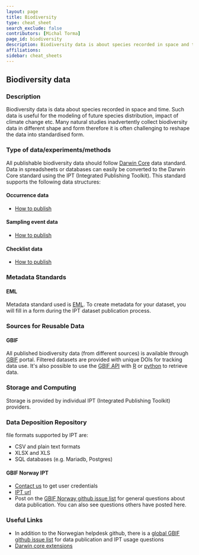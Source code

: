 ```yaml
---
layout: page
title: Biodiversity
type: cheat_sheet
search_exclude: false
contributors: [Michal Torma]
page_id: biodiversity
description: Biodiversity data is about species recorded in space and time.
affiliations:
sidebar: cheat_sheets
---
```


## Biodiversity data

### Description
Biodiversity data is data about species recorded in space and time. Such data is useful for the modeling of future species distribution, impact of climate change etc. Many natural studies inadvertently collect biodiversity data in different shape and form therefore it is often challenging to reshape the data into standardised form.

### Type of data/experiments/methods
All publishable biodiversity data should follow [Darwin Core](https://dwc.tdwg.org/) data standard. Data in spreadsheets or databases can easily be converted to the Darwin Core standard using the IPT (Integrated Publishing Toolkit).
This standard supports the following data structures:

#### Occurrence data
- [How to publish](https://ipt.gbif.org/manual/en/ipt/2.4/occurrence-data)

#### Sampling event data
- [How to publish](https://ipt.gbif.org/manual/en/ipt/2.4/sampling-event-data)

#### Checklist data
- [How to publish](https://ipt.gbif.org/manual/en/ipt/2.4/checklist-data)

### Metadata Standards
#### EML
Metadata standard used is [EML](https://eml.ecoinformatics.org/). To create metadata for your dataset, you will fill in a form during the IPT dataset publication process.

### Sources for Reusable Data
#### GBIF
All published biodiversity data (from different sources) is available through [GBIF](https://gbif.org) portal. Filtered datasets are provided with unique DOIs for tracking data use. It's also possible to use the [GBIF API](https://www.gbif.org/developer/summary) with [R](https://cran.r-project.org/web/packages/rgbif/index.html) or [python](https://www.gbif.org/tool/OlyoYyRbKCSCkMKIi4oIT/pygbif-gbif-python-client) to retrieve data.

### Storage and Computing
Storage is provided by individual IPT (Integrated Publishing Toolkit) providers.

### Data Deposition Repository
file formats supported by IPT are:
- CSV and plain text formats
- XLSX and XLS
- SQL databases (e.g. Mariadb, Postgres)

#### GBIF Norway IPT
- [Contact us](mailto:helpdesk@gbif.no) to get user credentials
- [IPT url](https://ipt.gbif.no)
- Post on the [GBIF Norway github issue list](https://github.com/gbif-norway/helpdesk/issues) for general questions about data publication. You can also see questions others have posted here.

### Useful Links
<!--Add a list of relevant external/global tools-->
- In addition to the Norwegian helpdesk github, there is a [global GBIF github issue list](https://github.com/gbif/ipt/issues?q=) for data publication and IPT usage questions
- [Darwin core extensions](https://rs.gbif.org/extension/)
